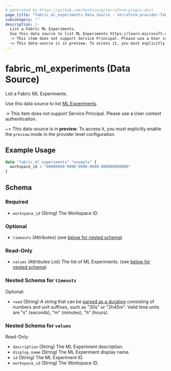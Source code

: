 ```yaml
---
# generated by https://github.com/hashicorp/terraform-plugin-docs
page_title: "fabric_ml_experiments Data Source - terraform-provider-fabric"
subcategory: ""
description: |-
  List a Fabric ML Experiments.
  Use this data source to list ML Experiments https://learn.microsoft.com/fabric/data-science/machine-learning-experiment.
  -> This item does not support Service Principal. Please use a User context authentication.
  ~> This data-source is in preview. To access it, you must explicitly enable the preview mode in the provider level configuration.
---
```


# fabric_ml_experiments (Data Source)

List a Fabric ML Experiments.

Use this data source to list [ML Experiments](https://learn.microsoft.com/fabric/data-science/machine-learning-experiment).

-> This item does not support Service Principal. Please use a User context authentication.

~> This data-source is in **preview**. To access it, you must explicitly enable the `preview` mode in the provider level configuration.

## Example Usage

```terraform
data "fabric_ml_experiments" "example" {
  workspace_id = "00000000-0000-0000-0000-000000000000"
}
```

<!-- schema generated by tfplugindocs -->
## Schema

### Required

- `workspace_id` (String) The Workspace ID.

### Optional

- `timeouts` (Attributes) (see [below for nested schema](#nestedatt--timeouts))

### Read-Only

- `values` (Attributes List) The list of ML Experiments. (see [below for nested schema](#nestedatt--values))

<a id="nestedatt--timeouts"></a>

### Nested Schema for `timeouts`

Optional:

- `read` (String) A string that can be [parsed as a duration](https://pkg.go.dev/time#ParseDuration) consisting of numbers and unit suffixes, such as "30s" or "2h45m". Valid time units are "s" (seconds), "m" (minutes), "h" (hours).

<a id="nestedatt--values"></a>

### Nested Schema for `values`

Read-Only:

- `description` (String) The ML Experiment description.
- `display_name` (String) The ML Experiment display name.
- `id` (String) The ML Experiment ID.
- `workspace_id` (String) The Workspace ID.
